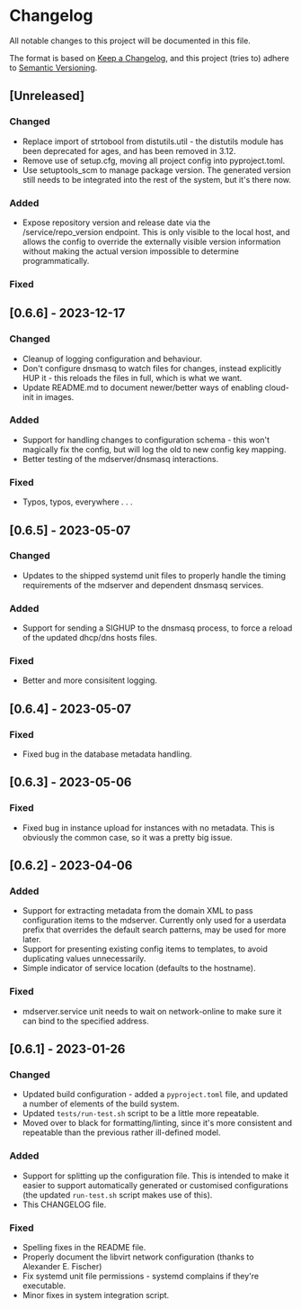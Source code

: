 # Changelog
All notable changes to this project will be documented in this file.

The format is based on [Keep a Changelog](https://keepachangelog.com/en/1.0.0/),
and this project (tries to) adhere to
[Semantic Versioning](https://semver.org/spec/v2.0.0.html).

## [Unreleased]
### Changed
- Replace import of strtobool from distutils.util - the distutils module
  has been deprecated for ages, and has been removed in 3.12.
- Remove use of setup.cfg, moving all project config into pyproject.toml.
- Use setuptools_scm to manage package version. The generated version still
  needs to be integrated into the rest of the system, but it's there now.

### Added
- Expose repository version and release date via the /service/repo_version
  endpoint. This is only visible to the local host, and allows the config to
  override the externally visible version information without making the
  actual version impossible to determine programmatically.

### Fixed

## [0.6.6] - 2023-12-17
### Changed
- Cleanup of logging configuration and behaviour.
- Don't configure dnsmasq to watch files for changes, instead explicitly HUP
  it - this reloads the files in full, which is what we want.
- Update README.md to document newer/better ways of enabling cloud-init in
  images.

### Added
- Support for handling changes to configuration schema - this won't magically
  fix the config, but will log the old to new config key mapping.
- Better testing of the mdserver/dnsmasq interactions.

### Fixed
- Typos, typos, everywhere . . .

## [0.6.5] - 2023-05-07
### Changed
- Updates to the shipped systemd unit files to properly handle the timing
  requirements of the mdserver and dependent dnsmasq services.

### Added
- Support for sending a SIGHUP to the dnsmasq process, to force a reload of
  the updated dhcp/dns hosts files.

### Fixed
- Better and more consisitent logging.

## [0.6.4] - 2023-05-07
### Fixed
- Fixed bug in the database metadata handling.

## [0.6.3] - 2023-05-06
### Fixed
- Fixed bug in instance upload for instances with no metadata. This is
  obviously the common case, so it was a pretty big issue.

## [0.6.2] - 2023-04-06
### Added
- Support for extracting metadata from the domain XML to pass configuration
  items to the mdserver. Currently only used for a userdata prefix that
  overrides the default search patterns, may be used for more later.
- Support for presenting existing config items to templates, to avoid
  duplicating values unnecessarily.
- Simple indicator of service location (defaults to the hostname).

### Fixed
- mdserver.service unit needs to wait on network-online to make sure it can
  bind to the specified address.

## [0.6.1] - 2023-01-26
### Changed
- Updated build configuration - added a `pyproject.toml` file, and updated
  a number of elements of the build system.
- Updated `tests/run-test.sh` script to be a little more repeatable.
- Moved over to black for formatting/linting, since it's more consistent and
  repeatable than the previous rather ill-defined model.

### Added
- Support for splitting up the configuration file. This is intended to make it
  easier to support automatically generated or customised configurations (the
  updated `run-test.sh` script makes use of this).
- This CHANGELOG file.

### Fixed
- Spelling fixes in the README file.
- Properly document the libvirt network configuration (thanks to Alexander E.
  Fischer)
- Fix systemd unit file permissions - systemd complains if they're executable.
- Minor fixes in system integration script.

